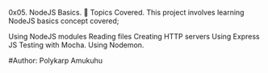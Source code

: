 0x05. NodeJS Basics.
📃 Topics Covered.
This project involves learning NodeJS basics concept covered;

Using NodeJS modules
Reading files
Creating HTTP servers
Using Express JS
Testing with Mocha.
Using Nodemon.

#Author: Polykarp Amukuhu
